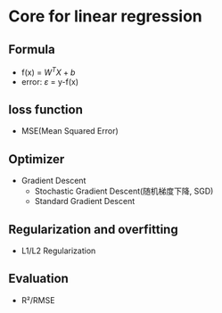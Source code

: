 # Core for linear regression

## Formula
- f(x) = $W^TX+b$
- error: $\varepsilon$ = y-f(x)

## loss function
- MSE(Mean Squared Error)

## Optimizer
- Gradient Descent
  - Stochastic Gradient Descent(随机梯度下降, SGD)
  - Standard Gradient Descent

## Regularization and overfitting
  - L1/L2 Regularization

## Evaluation
  - R²/RMSE